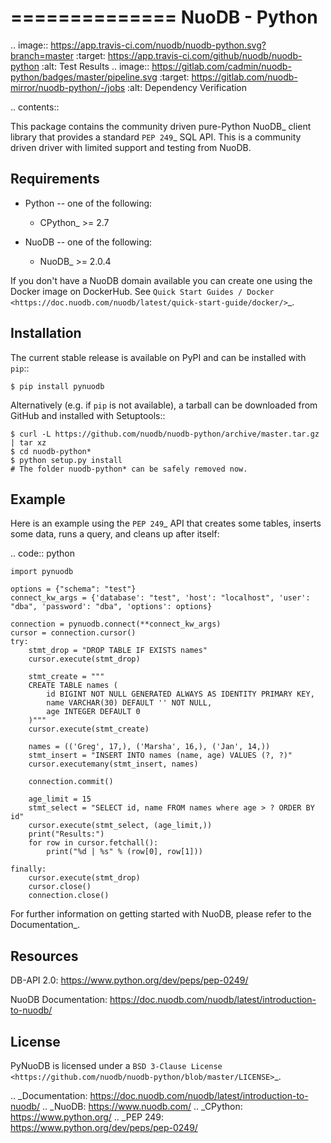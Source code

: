 ==============
NuoDB - Python
==============

.. image:: https://app.travis-ci.com/nuodb/nuodb-python.svg?branch=master
    :target: https://app.travis-ci.com/github/nuodb/nuodb-python
    :alt: Test Results
.. image:: https://gitlab.com/cadmin/nuodb-python/badges/master/pipeline.svg
    :target: https://gitlab.com/nuodb-mirror/nuodb-python/-/jobs
    :alt: Dependency Verification

.. contents::

This package contains the community driven pure-Python NuoDB_ client library
that provides a standard `PEP 249`_ SQL API. This is a community driven driver
with limited support and testing from NuoDB.

Requirements
------------

* Python -- one of the following:

  - CPython_ >= 2.7

* NuoDB -- one of the following:

  - NuoDB_ >= 2.0.4

If you don't have a NuoDB domain available you can create one using the Docker
image on DockerHub.  See `Quick Start Guides / Docker <https://doc.nuodb.com/nuodb/latest/quick-start-guide/docker/>`_.

Installation
------------

The current stable release is available on PyPI and can be installed with
``pip``::

    $ pip install pynuodb

Alternatively (e.g. if ``pip`` is not available), a tarball can be downloaded
from GitHub and installed with Setuptools::

    $ curl -L https://github.com/nuodb/nuodb-python/archive/master.tar.gz | tar xz
    $ cd nuodb-python*
    $ python setup.py install
    # The folder nuodb-python* can be safely removed now.

Example
-------

Here is an example using the `PEP 249`_ API that creates some tables, inserts
some data, runs a query, and cleans up after itself:

.. code:: python

    import pynuodb

    options = {"schema": "test"}
    connect_kw_args = {'database': "test", 'host': "localhost", 'user': "dba", 'password': "dba", 'options': options}

    connection = pynuodb.connect(**connect_kw_args)
    cursor = connection.cursor()
    try:
        stmt_drop = "DROP TABLE IF EXISTS names"
        cursor.execute(stmt_drop)

        stmt_create = """
        CREATE TABLE names (
            id BIGINT NOT NULL GENERATED ALWAYS AS IDENTITY PRIMARY KEY,
            name VARCHAR(30) DEFAULT '' NOT NULL,
            age INTEGER DEFAULT 0
        )"""
        cursor.execute(stmt_create)

        names = (('Greg', 17,), ('Marsha', 16,), ('Jan', 14,))
        stmt_insert = "INSERT INTO names (name, age) VALUES (?, ?)"
        cursor.executemany(stmt_insert, names)

        connection.commit()

        age_limit = 15
        stmt_select = "SELECT id, name FROM names where age > ? ORDER BY id"
        cursor.execute(stmt_select, (age_limit,))
        print("Results:")
        for row in cursor.fetchall():
            print("%d | %s" % (row[0], row[1]))

    finally:
        cursor.execute(stmt_drop)
        cursor.close()
        connection.close()

For further information on getting started with NuoDB, please refer to the Documentation_.

Resources
---------

DB-API 2.0: https://www.python.org/dev/peps/pep-0249/

NuoDB Documentation: https://doc.nuodb.com/nuodb/latest/introduction-to-nuodb/

License
-------

PyNuoDB is licensed under a `BSD 3-Clause License <https://github.com/nuodb/nuodb-python/blob/master/LICENSE>`_.

.. _Documentation: https://doc.nuodb.com/nuodb/latest/introduction-to-nuodb/
.. _NuoDB: https://www.nuodb.com/
.. _CPython: https://www.python.org/
.. _PEP 249: https://www.python.org/dev/peps/pep-0249/
